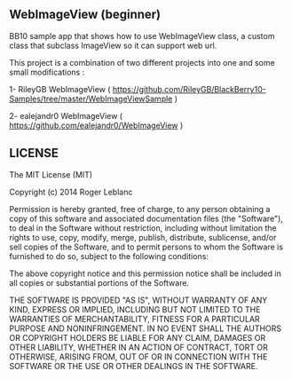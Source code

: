 WebImageView (beginner)
--------------
BB10 sample app that shows how to use WebImageView class, a custom class that subclass ImageView so it can support web url.


This project is a combination of two different projects into one and some small modifications :

1- RileyGB WebImageView ( https://github.com/RileyGB/BlackBerry10-Samples/tree/master/WebImageViewSample )

2- ealejandr0 WebImageView ( https://github.com/ealejandr0/WebImageView )


LICENSE
--------------
The MIT License (MIT)

Copyright (c) 2014 Roger Leblanc

Permission is hereby granted, free of charge, to any person obtaining a copy of this software and associated documentation files (the "Software"), to deal in the Software without restriction, including without limitation the rights to use, copy, modify, merge, publish, distribute, sublicense, and/or sell copies of the Software, and to permit persons to whom the Software is furnished to do so, subject to the following conditions:

The above copyright notice and this permission notice shall be included in all copies or substantial portions of the Software.

THE SOFTWARE IS PROVIDED "AS IS", WITHOUT WARRANTY OF ANY KIND, EXPRESS OR IMPLIED, INCLUDING BUT NOT LIMITED TO THE WARRANTIES OF MERCHANTABILITY, FITNESS FOR A PARTICULAR PURPOSE AND NONINFRINGEMENT. IN NO EVENT SHALL THE AUTHORS OR COPYRIGHT HOLDERS BE LIABLE FOR ANY CLAIM, DAMAGES OR OTHER LIABILITY, WHETHER IN AN ACTION OF CONTRACT, TORT OR OTHERWISE, ARISING FROM, OUT OF OR IN CONNECTION WITH THE SOFTWARE OR THE USE OR OTHER DEALINGS IN THE SOFTWARE.
